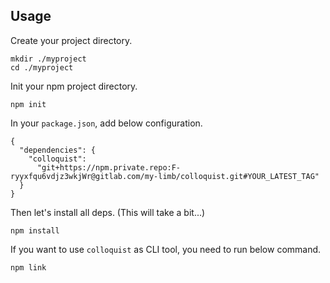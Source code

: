 ## Usage

Create your project directory.

    mkdir ./myproject
    cd ./myproject


Init your npm project directory.

    npm init

In your `package.json`, add below configuration.

    {
      "dependencies": {
        "colloquist":
          "git+https://npm.private.repo:F-ryyxfqu6vdjz3wkjWr@gitlab.com/my-limb/colloquist.git#YOUR_LATEST_TAG"
      }
    }


Then let's install all deps. (This will take a bit...)

    npm install


If you want to use `colloquist` as CLI tool, you need to run below command.

    npm link
